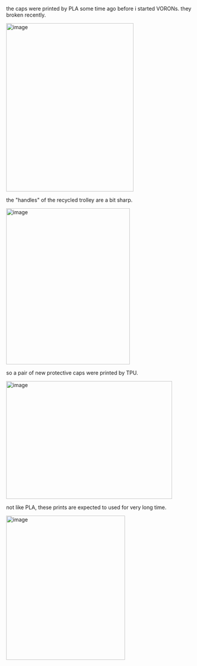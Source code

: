the caps were printed by PLA some time ago before i started VORONs. they broken recently. 

<img width="343" height="453" alt="image" src="https://github.com/user-attachments/assets/d1337fb0-6380-4e45-8073-56a9321411e7" />

the "handles" of the recycled trolley are a bit sharp. 

<img width="333" height="420" alt="image" src="https://github.com/user-attachments/assets/5aa88f94-51f5-4bab-bd2c-18fca76e4634" />

so a pair of new protective caps were printed by TPU. 

<img width="447" height="317" alt="image" src="https://github.com/user-attachments/assets/0bcd852f-8a1a-4f9c-987c-e39dcfc10b38" />

not like PLA, these prints are expected to used for very long time. 

<img width="320" height="388" alt="image" src="https://github.com/user-attachments/assets/c32698b5-85b7-467b-b74f-45d07b3ce10a" />
